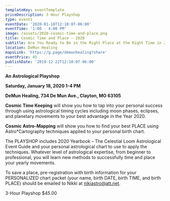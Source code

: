 ```yaml
---
templateKey: eventTemplate
priceDescription: 3 Hour Playshop
type: events
eventDate: '2020-01-18T12:10:07-06:00'
eventTime: '1:00 - 4:00 PM'
image: /assets/2020-cosmic-time-and-place.png
title: Cosmic Time and Place - 2020
subtitle: Are You Ready to Be in the Right Place at the Right Time in 2020?
location: DeMun Healing
mapsLink: 'https://g.page/demunhealing?share'
eventPrice: 45
publishDate: '2019-12-22T12:10:07-06:00'
---
```

**An Astrological Playshop**

**Saturday, January 18, 2020   1-4 PM**

**DeMun Healing, 734 De Mun Ave., Clayton, MO 63105**

**Cosmic Time Keeping** will show you how to tap into your personal success through using astrological timing cycles including moon phases, eclipses, and planetary movements to your best advantage in the Year 2020.

**Cosmic Astro-Mapping** will show you how to find your best PLACE using Astro*Cartography techniques applied to your personal birth chart.

The PLAYSHOP includes 2020 Yearbook – The Celestial Loom Astrological Event Guide and your personal astrological chart to use to apply the techniques.  Whatever level of astrological expertise, from beginner to professional, you will learn new methods to successfully time and place your yearly movements. 

To save a place, pre-registration with birth information for your PERSONALIZED chart packet (your name, birth DATE, birth TIME, and birth PLACE) should be emailed to Nikki at nikiastro@att.net.

3-Hour Playshop    $45.00
